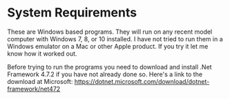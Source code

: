 # **System Requirements**

These are Windows based programs. They will run on any recent model computer with Windows 7, 8, or 10 installed. I have not tried to run them in a Windows emulator on a Mac or other Apple product. If you try it let me know how it worked out.

Before trying to run the programs you need to download and install .Net Framework 4.7.2 if you have not already done so. Here's a link to the download at Microsoft: <https://dotnet.microsoft.com/download/dotnet-framework/net472>

